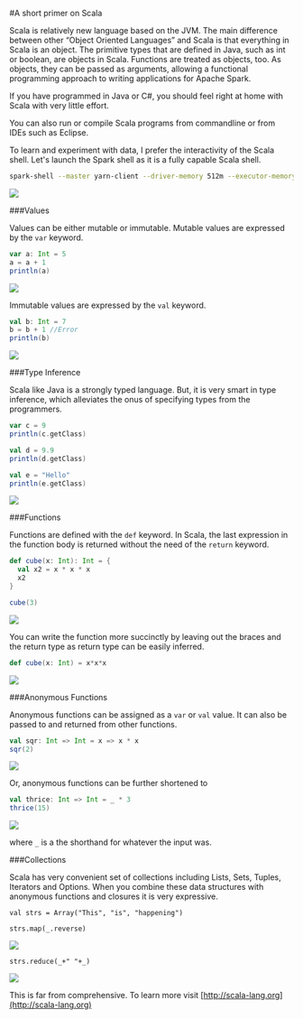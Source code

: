 #A short primer on Scala

Scala is relatively new language based on the JVM. The main difference between other “Object Oriented Languages” and Scala is that everything in Scala is an object. The primitive types that are defined in Java, such as int or boolean, are objects in Scala. Functions are treated as objects, too. As objects, they can be passed as arguments, allowing a functional programming approach to writing applications for Apache Spark.

If you have programmed in Java or C#, you should feel right at home with Scala with very little effort.

You can also run or compile Scala programs from commandline or from IDEs such as Eclipse.

To learn and experiment with data, I prefer the interactivity of the Scala shell. Let's launch the Spark shell as it is a fully capable Scala shell.

```bash
spark-shell --master yarn-client --driver-memory 512m --executor-memory 512m
```

![](https://www.dropbox.com/s/d21chg1rsetlimq/Screenshot%202015-06-08%2013.20.55.png?dl=1)

###Values

Values can be either mutable or immutable. Mutable values are expressed by the `var` keyword.

```scala
var a: Int = 5
a = a + 1
println(a)
```
![](https://www.dropbox.com/s/89ly7aj7yg6ssdb/Screenshot%202015-06-08%2012.26.39.png?dl=1)

Immutable values are expressed by the `val` keyword.

```scala
val b: Int = 7
b = b + 1 //Error
println(b)
```
![](https://www.dropbox.com/s/48flcm9q1zlg165/Screenshot%202015-06-08%2012.29.13.png?dl=1)

###Type Inference

Scala like Java is a strongly typed language. But, it is very smart in type inference, which alleviates the onus of specifying types from the programmers.

```scala
var c = 9
println(c.getClass)

val d = 9.9
println(d.getClass)

val e = "Hello"
println(e.getClass)
```

![](https://www.dropbox.com/s/cdhlibeiu41c1ww/Screenshot%202015-06-08%2012.52.36.png?dl=1)

###Functions

Functions are defined with the `def` keyword. In Scala, the last expression in the function body is returned without the need of the `return` keyword.

```scala
def cube(x: Int): Int = {
  val x2 = x * x * x
  x2
}

cube(3)
```
![](https://www.dropbox.com/s/0w9xcwfe180ylom/Screenshot%202015-06-08%2013.24.04.png?dl=1)

You can write the function more succinctly by leaving out the braces and the return type as return type can be easily inferred.

```scala
def cube(x: Int) = x*x*x
```
![](https://www.dropbox.com/s/nh66ybashw7exqf/Screenshot%202015-06-08%2013.27.58.png?dl=1)

###Anonymous Functions

Anonymous functions can be assigned as a `var` or `val` value. It can also be passed to and returned from other functions.

```scala
val sqr: Int => Int = x => x * x
sqr(2)
```
![](https://www.dropbox.com/s/00axm7yxhi4tfx0/Screenshot%202015-06-08%2013.50.40.png?dl=1)

Or, anonymous functions can be further shortened to

```scala
val thrice: Int => Int = _ * 3
thrice(15)
```
![](https://www.dropbox.com/s/e37sbhm7ie9j2il/Screenshot%202015-06-08%2013.58.41.png?dl=1)

where `_` is a the shorthand for whatever the input was.

###Collections

Scala has very convenient set of collections including Lists, Sets, Tuples, Iterators and Options. When you combine these data structures with anonymous functions and closures it is very expressive.

```
val strs = Array("This", "is", "happening")

strs.map(_.reverse)
```
![](https://www.dropbox.com/s/2b8f3vz68usndmu/Screenshot%202015-06-08%2014.38.48.png?dl=1)

```
strs.reduce(_+" "+_)
```

![](https://www.dropbox.com/s/vc17p0t06a5wfmy/Screenshot%202015-06-08%2014.28.31.png?dl=1)

This is far from comprehensive. To learn more visit [http://scala-lang.org](http://scala-lang.org)
